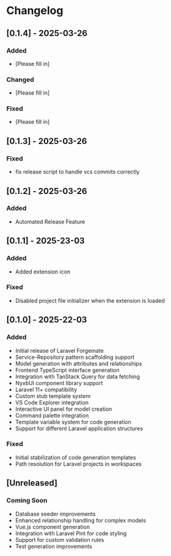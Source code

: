 # Changelog

## [0.1.4] - 2025-03-26

### Added
- [Please fill in]

### Changed
- [Please fill in]

### Fixed
- [Please fill in]

## [0.1.3] - 2025-03-26

### Fixed

- fix release script to handle vcs commits correctly

## [0.1.2] - 2025-03-26

### Added

- Automated Release Feature

## [0.1.1] - 2025-23-03

### Added

- Added extension icon

### Fixed

- Disabled project file initializer when the extension is loaded

## [0.1.0] - 2025-22-03

### Added

- Initial release of Laravel Forgemate
- Service-Repository pattern scaffolding support
- Model generation with attributes and relationships
- Frontend TypeScript interface generation
- Integration with TanStack Query for data fetching
- NyxbUI component library support
- Laravel 11+ compatibility
- Custom stub template system
- VS Code Explorer integration
- Interactive UI panel for model creation
- Command palette integration
- Template variable system for code generation
- Support for different Laravel application structures

### Fixed

- Initial stabilization of code generation templates
- Path resolution for Laravel projects in workspaces

## [Unreleased]

### Coming Soon

- Database seeder improvements
- Enhanced relationship handling for complex models
- Vue.js component generation
- Integration with Laravel Pint for code styling
- Support for custom validation rules
- Test generation improvements

```

```
